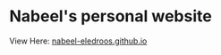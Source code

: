 # Nabeel's personal website

View Here: <a href="https://nabeel-eledroos.github.io" target="_blank">nabeel-eledroos.github.io</a>

<!-- [nabeel-eledroos.github.io](https://nabeel-eledroos.github.io) -->

